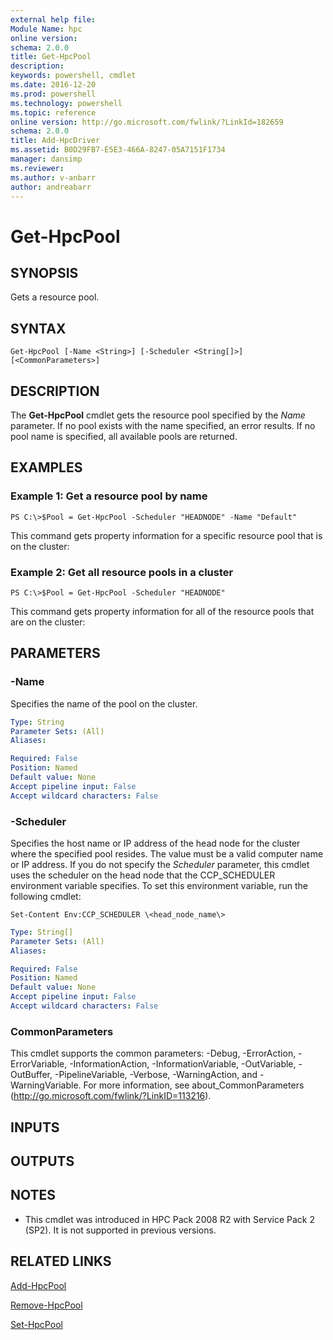 ```yaml
---
external help file:
Module Name: hpc
online version:
schema: 2.0.0
title: Get-HpcPool
description:
keywords: powershell, cmdlet
ms.date: 2016-12-20
ms.prod: powershell
ms.technology: powershell
ms.topic: reference
online version: http://go.microsoft.com/fwlink/?LinkId=182659
schema: 2.0.0
title: Add-HpcDriver
ms.assetid: B0D29FB7-E5E3-466A-8247-05A7151F1734
manager: dansimp
ms.reviewer:
ms.author: v-anbarr
author: andreabarr
---
```


# Get-HpcPool

## SYNOPSIS
Gets a resource pool.

## SYNTAX

```
Get-HpcPool [-Name <String>] [-Scheduler <String[]>] [<CommonParameters>]
```

## DESCRIPTION
The **Get-HpcPool** cmdlet gets the resource pool specified by the *Name* parameter.
If no pool exists with the name specified, an error results.
If no pool name is specified, all available pools are returned.

## EXAMPLES

### Example 1: Get a resource pool by name
```
PS C:\>$Pool = Get-HpcPool -Scheduler "HEADNODE" -Name "Default"
```

This command gets property information for a specific resource pool that is on the cluster:

### Example 2: Get all resource pools in a cluster
```
PS C:\>$Pool = Get-HpcPool -Scheduler "HEADNODE"
```

This command gets property information for all of the resource pools that are on the cluster:

## PARAMETERS

### -Name
Specifies the name of the pool on the cluster.

```yaml
Type: String
Parameter Sets: (All)
Aliases:

Required: False
Position: Named
Default value: None
Accept pipeline input: False
Accept wildcard characters: False
```

### -Scheduler
Specifies the host name or IP address of the head node for the cluster where the specified pool resides.
The value must be a valid computer name or IP address.
If you do not specify the *Scheduler* parameter, this cmdlet uses the scheduler on the head node that the CCP_SCHEDULER environment variable specifies.
To set this environment variable, run the following cmdlet:

`Set-Content Env:CCP_SCHEDULER \<head_node_name\>`

```yaml
Type: String[]
Parameter Sets: (All)
Aliases:

Required: False
Position: Named
Default value: None
Accept pipeline input: False
Accept wildcard characters: False
```

### CommonParameters
This cmdlet supports the common parameters: -Debug, -ErrorAction, -ErrorVariable, -InformationAction, -InformationVariable, -OutVariable, -OutBuffer, -PipelineVariable, -Verbose, -WarningAction, and -WarningVariable. For more information, see about_CommonParameters (http://go.microsoft.com/fwlink/?LinkID=113216).

## INPUTS

## OUTPUTS

## NOTES
* This cmdlet was introduced in HPC Pack 2008 R2 with Service Pack 2 (SP2). It is not supported in previous versions.

## RELATED LINKS

[Add-HpcPool](./Add-HpcPool.md)

[Remove-HpcPool](./Remove-HpcPool.md)

[Set-HpcPool](./Set-HpcPool.md)
